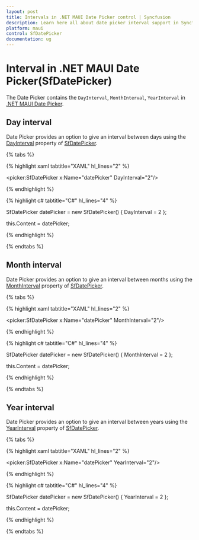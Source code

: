 ```yaml
---
layout: post
title: Intervals in .NET MAUI Date Picker control | Syncfusion
description: Learn here all about date picker interval support in Syncfusion .NET MAUI Date Picker (SfDatePicker) control and more.
platform: maui
control: SfDatePicker
documentation: ug
---
```


# Interval in .NET MAUI Date Picker(SfDatePicker)

The Date Picker contains the `DayInterval`, `MonthInterval`, `YearInterval` in [.NET MAUI Date Picker]().

## Day interval

Date Picker provides an option to give an interval between days using the [DayInterval]() property of [SfDatePicker]().

{% tabs %}

{% highlight xaml tabtitle="XAML" hl_lines="2" %}

<picker:SfDatePicker x:Name="datePicker" DayInterval="2"/>

{% endhighlight %}

{% highlight c# tabtitle="C#" hl_lines="4" %}  

SfDatePicker datePicker = new SfDatePicker()
{
    DayInterval = 2
};

this.Content = datePicker;

{% endhighlight %}

{% endtabs %}

## Month interval

Date Picker provides an option to give an interval between months using the [MonthInterval]() property of [SfDatePicker]().

{% tabs %}

{% highlight xaml tabtitle="XAML" hl_lines="2" %}

<picker:SfDatePicker x:Name="datePicker" MonthInterval="2"/>

{% endhighlight %}

{% highlight c# tabtitle="C#" hl_lines="4" %}  

SfDatePicker datePicker = new SfDatePicker()
{
    MonthInterval = 2
};

this.Content = datePicker;

{% endhighlight %}

{% endtabs %}

## Year interval

Date Picker provides an option to give an interval between years using the [YearInterval]() property of [SfDatePicker]().

{% tabs %}

{% highlight xaml tabtitle="XAML" hl_lines="2" %}

<picker:SfDatePicker x:Name="datePicker" YearInterval="2"/>

{% endhighlight %}

{% highlight c# tabtitle="C#" hl_lines="4" %}  

SfDatePicker datePicker = new SfDatePicker()
{
    YearInterval = 2
};

this.Content = datePicker;

{% endhighlight %}

{% endtabs %}
